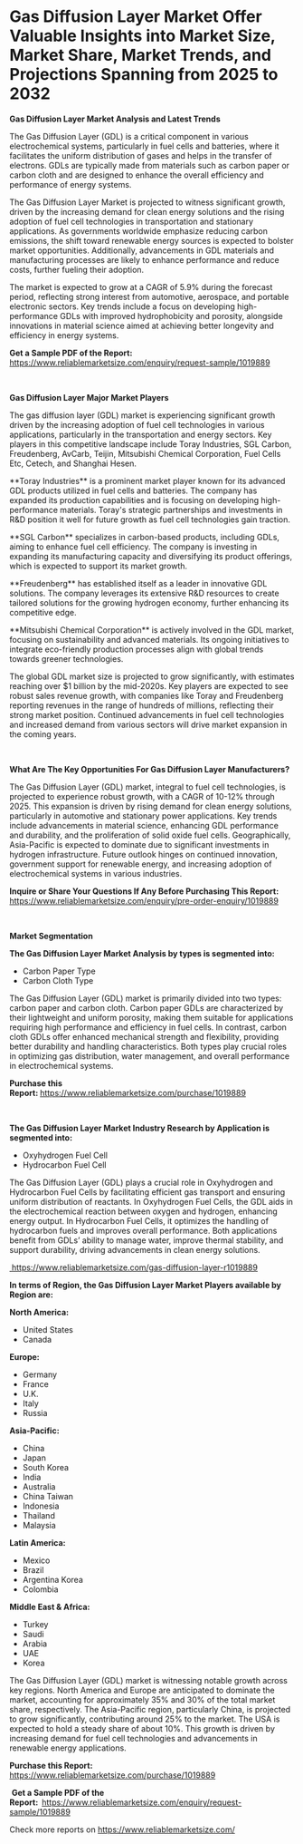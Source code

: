 <p><h1>Gas Diffusion Layer Market Offer Valuable Insights into Market Size, Market Share, Market Trends, and Projections Spanning from 2025 to 2032</h1></p><p><strong>Gas Diffusion Layer Market Analysis and Latest Trends</strong></p>
<p><p>The Gas Diffusion Layer (GDL) is a critical component in various electrochemical systems, particularly in fuel cells and batteries, where it facilitates the uniform distribution of gases and helps in the transfer of electrons. GDLs are typically made from materials such as carbon paper or carbon cloth and are designed to enhance the overall efficiency and performance of energy systems.</p><p>The Gas Diffusion Layer Market is projected to witness significant growth, driven by the increasing demand for clean energy solutions and the rising adoption of fuel cell technologies in transportation and stationary applications. As governments worldwide emphasize reducing carbon emissions, the shift toward renewable energy sources is expected to bolster market opportunities. Additionally, advancements in GDL materials and manufacturing processes are likely to enhance performance and reduce costs, further fueling their adoption.</p><p>The market is expected to grow at a CAGR of 5.9% during the forecast period, reflecting strong interest from automotive, aerospace, and portable electronic sectors. Key trends include a focus on developing high-performance GDLs with improved hydrophobicity and porosity, alongside innovations in material science aimed at achieving better longevity and efficiency in energy systems.</p></p>
<p><strong>Get a Sample PDF of the Report:&nbsp;</strong> <a href="https://www.reliablemarketsize.com/enquiry/request-sample/1019889?utm_campaign=1998&utm_medium=2&utm_source=Github&utm_content=ia&utm_term=30012025&utm_id=gas-diffusion-layer">https://www.reliablemarketsize.com/enquiry/request-sample/1019889</a></p>
<p>&nbsp;</p>
<p><strong>Gas Diffusion Layer Major Market Players</strong></p>
<p><p>The gas diffusion layer (GDL) market is experiencing significant growth driven by the increasing adoption of fuel cell technologies in various applications, particularly in the transportation and energy sectors. Key players in this competitive landscape include Toray Industries, SGL Carbon, Freudenberg, AvCarb, Teijin, Mitsubishi Chemical Corporation, Fuel Cells Etc, Cetech, and Shanghai Hesen.</p><p>**Toray Industries** is a prominent market player known for its advanced GDL products utilized in fuel cells and batteries. The company has expanded its production capabilities and is focusing on developing high-performance materials. Toray's strategic partnerships and investments in R&D position it well for future growth as fuel cell technologies gain traction.</p><p>**SGL Carbon** specializes in carbon-based products, including GDLs, aiming to enhance fuel cell efficiency. The company is investing in expanding its manufacturing capacity and diversifying its product offerings, which is expected to support its market growth.</p><p>**Freudenberg** has established itself as a leader in innovative GDL solutions. The company leverages its extensive R&D resources to create tailored solutions for the growing hydrogen economy, further enhancing its competitive edge.</p><p>**Mitsubishi Chemical Corporation** is actively involved in the GDL market, focusing on sustainability and advanced materials. Its ongoing initiatives to integrate eco-friendly production processes align with global trends towards greener technologies.</p><p>The global GDL market size is projected to grow significantly, with estimates reaching over $1 billion by the mid-2020s. Key players are expected to see robust sales revenue growth, with companies like Toray and Freudenberg reporting revenues in the range of hundreds of millions, reflecting their strong market position. Continued advancements in fuel cell technologies and increased demand from various sectors will drive market expansion in the coming years.</p></p>
<p>&nbsp;</p>
<p><strong>What Are The Key Opportunities For Gas Diffusion Layer Manufacturers?</strong></p>
<p><p>The Gas Diffusion Layer (GDL) market, integral to fuel cell technologies, is projected to experience robust growth, with a CAGR of 10-12% through 2025. This expansion is driven by rising demand for clean energy solutions, particularly in automotive and stationary power applications. Key trends include advancements in material science, enhancing GDL performance and durability, and the proliferation of solid oxide fuel cells. Geographically, Asia-Pacific is expected to dominate due to significant investments in hydrogen infrastructure. Future outlook hinges on continued innovation, government support for renewable energy, and increasing adoption of electrochemical systems in various industries.</p></p>
<p><strong>Inquire or Share Your Questions If Any Before Purchasing This Report:</strong> <a href="https://www.reliablemarketsize.com/enquiry/pre-order-enquiry/1019889?utm_campaign=1998&utm_medium=2&utm_source=Github&utm_content=ia&utm_term=30012025&utm_id=gas-diffusion-layer">https://www.reliablemarketsize.com/enquiry/pre-order-enquiry/1019889</a></p>
<p>&nbsp;</p>
<p><strong>Market Segmentation</strong></p>
<p><strong>The Gas Diffusion Layer Market Analysis by types is segmented into:</strong></p>
<p><ul><li>Carbon Paper Type</li><li>Carbon Cloth Type</li></ul></p>
<p><p>The Gas Diffusion Layer (GDL) market is primarily divided into two types: carbon paper and carbon cloth. Carbon paper GDLs are characterized by their lightweight and uniform porosity, making them suitable for applications requiring high performance and efficiency in fuel cells. In contrast, carbon cloth GDLs offer enhanced mechanical strength and flexibility, providing better durability and handling characteristics. Both types play crucial roles in optimizing gas distribution, water management, and overall performance in electrochemical systems.</p></p>
<p><strong>Purchase this Report:&nbsp;</strong><a href="https://www.reliablemarketsize.com/purchase/1019889?utm_campaign=1998&utm_medium=2&utm_source=Github&utm_content=ia&utm_term=30012025&utm_id=gas-diffusion-layer">https://www.reliablemarketsize.com/purchase/1019889</a></p>
<p>&nbsp;</p>
<p><strong>The Gas Diffusion Layer Market Industry Research by Application is segmented into:</strong></p>
<p><ul><li>Oxyhydrogen Fuel Cell</li><li>Hydrocarbon Fuel Cell</li></ul></p>
<p><p>The Gas Diffusion Layer (GDL) plays a crucial role in Oxyhydrogen and Hydrocarbon Fuel Cells by facilitating efficient gas transport and ensuring uniform distribution of reactants. In Oxyhydrogen Fuel Cells, the GDL aids in the electrochemical reaction between oxygen and hydrogen, enhancing energy output. In Hydrocarbon Fuel Cells, it optimizes the handling of hydrocarbon fuels and improves overall performance. Both applications benefit from GDLs’ ability to manage water, improve thermal stability, and support durability, driving advancements in clean energy solutions.</p></p>
<p><a href="https://www.reliablemarketsize.com/gas-diffusion-layer-r1019889?utm_campaign=1998&utm_medium=2&utm_source=Github&utm_content=ia&utm_term=30012025&utm_id=gas-diffusion-layer">&nbsp;https://www.reliablemarketsize.com/gas-diffusion-layer-r1019889</a></p>
<p><strong>In terms of Region, the Gas Diffusion Layer Market Players available by Region are:</strong></p>
<p>
    <p> <strong> North America: </strong>
        <ul>
            <li>United States</li>
            <li>Canada</li>
        </ul>
        </p> 
    <p> <strong> Europe: </strong>
        <ul>
            <li>Germany</li>
            <li>France</li>
            <li>U.K.</li>
            <li>Italy</li>
            <li>Russia</li>
        </ul>
        </p> 
    <p> <strong> Asia-Pacific: </strong>
        <ul>
            <li>China</li>
            <li>Japan</li>
            <li>South Korea</li>
            <li>India</li>
            <li>Australia</li>
            <li>China Taiwan</li>
            <li>Indonesia</li>
            <li>Thailand</li>
            <li>Malaysia</li>
        </ul>
        </p> 
    <p> <strong> Latin America: </strong>
        <ul>
            <li>Mexico</li>
            <li>Brazil</li>
            <li>Argentina Korea</li>
            <li>Colombia</li>
        </ul>
        </p> 
    <p> <strong> Middle East & Africa: </strong>
        <ul>
            <li>Turkey</li>
            <li>Saudi</li>
            <li>Arabia</li>
            <li>UAE</li>
            <li>Korea</li>
        </ul>
    </p>
    </p>
<p><p>The Gas Diffusion Layer (GDL) market is witnessing notable growth across key regions. North America and Europe are anticipated to dominate the market, accounting for approximately 35% and 30% of the total market share, respectively. The Asia-Pacific region, particularly China, is projected to grow significantly, contributing around 25% to the market. The USA is expected to hold a steady share of about 10%. This growth is driven by increasing demand for fuel cell technologies and advancements in renewable energy applications.</p></p>
<p><strong>Purchase this Report: </strong><a href="https://www.reliablemarketsize.com/purchase/1019889?utm_campaign=1998&utm_medium=2&utm_source=Github&utm_content=ia&utm_term=30012025&utm_id=gas-diffusion-layer">https://www.reliablemarketsize.com/purchase/1019889</a></p>
<p>&nbsp;<strong>Get a Sample PDF of the Report:&nbsp;&nbsp;</strong><a href="https://www.reliablemarketsize.com/enquiry/request-sample/1019889?utm_campaign=1998&utm_medium=2&utm_source=Github&utm_content=ia&utm_term=30012025&utm_id=gas-diffusion-layer">https://www.reliablemarketsize.com/enquiry/request-sample/1019889</a></p>
<p><strong></strong></p>
<p>Check more reports on <a href="https://www.reliablemarketsize.com/?utm_campaign=1998&utm_medium=2&utm_source=Github&utm_content=ia&utm_term=30012025&utm_id=gas-diffusion-layer">https://www.reliablemarketsize.com/</a></p>